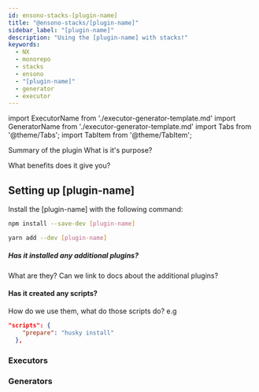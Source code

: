 ```yaml
---
id: ensono-stacks-[plugin-name]
title: "@ensono-stacks/[plugin-name]"
sidebar_label: "[plugin-name]"
description: "Using the [plugin-name] with stacks!"
keywords:
  - NX
  - monorepo
  - stacks
  - ensono
  - "[plugin-name]"
  - generator
  - executor
---
```

import ExecutorName from './executor-generator-template.md'
import GeneratorName from './executor-generator-template.md'
import Tabs from '@theme/Tabs';
import TabItem from '@theme/TabItem';

Summary of the plugin
What is it's purpose?

What benefits does it give you?

## Setting up [plugin-name]

Install the [plugin-name] with the following command:

 <Tabs>
  <TabItem value="npm" label="npm">

  ```bash
  npm install --save-dev [plugin-name]
  ```

  </TabItem>
  <TabItem value="yarn" label="yarn">

  ```bash
  yarn add --dev [plugin-name]
  ```

  </TabItem>
 </Tabs>

##### Has it installed any additional plugins? 
What are they? Can we link to docs about the additional plugins?

#### Has it created any scripts?
How do we use them, what do those scripts do?
e.g
```json title="Example script that's created"
"scripts": {
    "prepare": "husky install"
  },
```  

### Executors

<ExecutorName />

### Generators

<GeneratorName />



